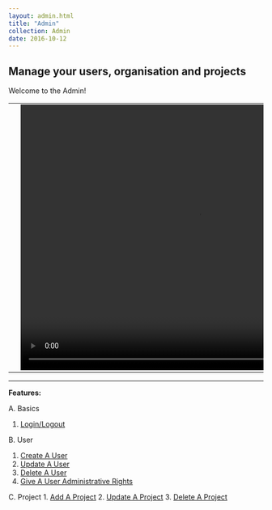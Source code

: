 ```yaml
---
layout: admin.html
title: "Admin"
collection: Admin
date: 2016-10-12
---
```

**Manage your users, organisation and projects**
---
Welcome to the Admin!

<table>
<tr>
<td width="50px"></td>
<td width="700px">
<video width="700" height="525" controls>
	<source src="/assets/video/Admin/Admin.mp4" type="video/mp4">
	Your browser does not support the video tag.
</video>
</td>
<td width="50px"></td>
</tr>
</table>



---
**Features:**

A. Basics
  1. [Login/Logout](/admin/a_createDashboard/createDashboard)

B. User
  1. [Create A User](/admin/a_createDashboard/createDashboard)
  2. [Update A User](/dashboard/b_Rename_Dashboard/Rename_Dashboard)
  3. [Delete A User](/dashboard/c_deleting_dashboard/deleting_dashboard)
  4. [Give A User Administrative Rights](/admin/a_createDashboard/createDashboard)

C. Project
	1. [Add A Project](/admin/e_creating_a_project/creating_a_project)
	2. [Update A Project](/admin/f_update_project/update_project)
	3. [Delete A Project](/admin/g_delete_project/delete_project)
